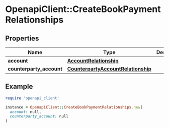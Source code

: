# OpenapiClient::CreateBookPaymentRelationships

## Properties

| Name | Type | Description | Notes |
| ---- | ---- | ----------- | ----- |
| **account** | [**AccountRelationship**](AccountRelationship.md) |  |  |
| **counterparty_account** | [**CounterpartyAccountRelationship**](CounterpartyAccountRelationship.md) |  |  |

## Example

```ruby
require 'openapi_client'

instance = OpenapiClient::CreateBookPaymentRelationships.new(
  account: null,
  counterparty_account: null
)
```

